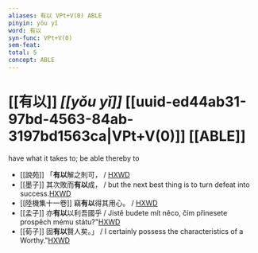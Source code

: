 ```yaml
---
aliases: 有以 VPt+V(0) ABLE
pinyin: yǒu yǐ
word: 有以
syn-func: VPt+V(0)
sem-feat: 
total: 5
concept: ABLE 
---
```

# [[有以]] *[[yǒu yǐ]]*  [[uuid-ed44ab31-97bd-4563-84ab-3197bd1563ca|VPt+V(0)]] [[ABLE]]
have what it takes to; be able thereby to
 - [[說苑]] 「**有以**解之則可，
                     / [HXWD](https://hxwd.org/textview.html?location=CH1a0907_CHANT_009-14a.12)
 - [[墨子]] 其次敗而**有以**成，
                     / but the next best thing is to turn defeat into success.[HXWD](https://hxwd.org/textview.html?location=CH1a0938_CHANT_001-2a.9)
 - [[陸機集十一卷]] 竊**有以**得其用心。 / [HXWD](https://hxwd.org/textview.html?location=CH2b1575_CHANT_001-1a.4)
 - [[孟子]] 亦**有以**以利吾國乎 / Jistě budete mít něco, čím přinesete prospěch mému státu?"[HXWD](https://hxwd.org/textview.html?location=KR1h0001_tls_001-2a.1)
 - [[荀子]] 固**有以**賢人矣。」
                     / I certainly possess the characteristics of a Worthy."[HXWD](https://hxwd.org/textview.html?location=KR3a0002_tls_004-8a.34)